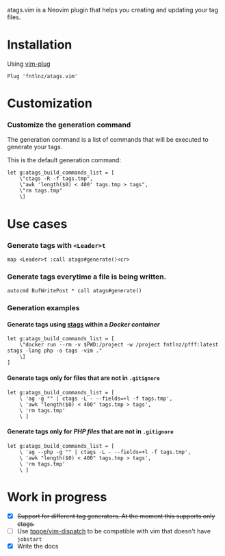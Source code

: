 atags.vim is a Neovim plugin that helps you creating and updating your tag files.

# Installation

Using [vim-plug](https://github.com/junegunn/vim-plug)

```viml
Plug 'fntlnz/atags.vim'
```

# Customization

### Customize the generation command

The generation command is a list of commands that will be executed to generate your tags.

This is the default generation command:

```viml
let g:atags_build_commands_list = [
    \"ctags -R -f tags.tmp",
    \"awk 'length($0) < 400' tags.tmp > tags",
    \"rm tags.tmp"
    \]
```


# Use cases

### Generate tags with `<Leader>t`

```viml
map <Leader>t :call atags#generate()<cr>
```

### Generate tags everytime a file is being written.

```viml
autocmd BufWritePost * call atags#generate()
```

### Generation examples

#### Generate tags using [stags](https://github.com/facebook/pfff) within a *Docker container*

```viml
let g:atags_build_commands_list = [
    \"docker run --rm -v $PWD:/project -w /project fntlnz/pfff:latest stags -lang php -o tags -vim ."
    \]
]
```

#### Generate tags only for files that are not in `.gitignore`

```viml
let g:atags_build_commands_list = [
    \ 'ag -g "" | ctags -L - --fields=+l -f tags.tmp',
    \ 'awk "length($0) < 400" tags.tmp > tags',
    \ 'rm tags.tmp'
    \ ]
```

#### Generate tags only for *PHP files* that are not in `.gitignore`

```viml
let g:atags_build_commands_list = [
    \ 'ag --php -g "" | ctags -L - --fields=+l -f tags.tmp',
    \ 'awk "length($0) < 400" tags.tmp > tags',
    \ 'rm tags.tmp'
    \ ]
```

# Work in progress

- [x] ~~Support for different tag generators. At the moment this supports only ctags.~~
- [ ] Use [tpope/vim-dispatch](https://github.com/tpope/vim-dispatch) to be compatible with vim that doesn't have `jobstart`
- [x] Write the docs
